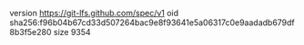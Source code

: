 version https://git-lfs.github.com/spec/v1
oid sha256:f96b04b67cd33d507264bac9e8f93641e5a06317c0e9aadadb679df8b3f5e280
size 9354
